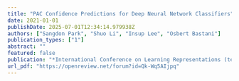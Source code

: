 ```yaml
---
title: "PAC Confidence Predictions for Deep Neural Network Classifiers"
date: 2021-01-01
publishDate: 2025-07-01T12:34:14.979938Z
authors: ["Sangdon Park", "Shuo Li", "Insup Lee", "Osbert Bastani"]
publication_types: ["1"]
abstract: ""
featured: false
publication: "*International Conference on Learning Representations (textbfICLR)*"
url_pdf: "https://openreview.net/forum?id=Qk-Wq5AIjpq"
---
```


